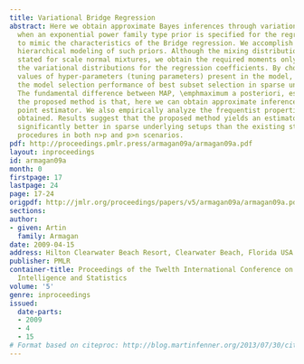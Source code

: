 ```yaml
---
title: Variational Bridge Regression
abstract: Here we obtain approximate Bayes inferences through variational methods
  when an exponential power family type prior is specified for the regression coefficients
  to mimic the characteristics of the Bridge regression. We accomplish this through
  hierarchical modeling of such priors. Although the mixing distribution is not explicitly
  stated for scale normal mixtures, we obtain the required moments only to attain
  the variational distributions for the regression coefficients. By choosing specific
  values of hyper-parameters (tuning parameters) present in the model, we can mimic
  the model selection performance of best subset selection in sparse underlying settings.
  The fundamental difference between MAP, \emphmaximum a posteriori, estimation and
  the proposed method is that, here we can obtain approximate inferences besides a
  point estimator. We also empirically analyze the frequentist properties of the estimator
  obtained. Results suggest that the proposed method yields an estimator that performs
  significantly better in sparse underlying setups than the existing state-of-the-art
  procedures in both n>p and p>n scenarios.
pdf: http://proceedings.pmlr.press/armagan09a/armagan09a.pdf
layout: inproceedings
id: armagan09a
month: 0
firstpage: 17
lastpage: 24
page: 17-24
origpdf: http://jmlr.org/proceedings/papers/v5/armagan09a/armagan09a.pdf
sections: 
author:
- given: Artin
  family: Armagan
date: 2009-04-15
address: Hilton Clearwater Beach Resort, Clearwater Beach, Florida USA
publisher: PMLR
container-title: Proceedings of the Twelth International Conference on Artificial
  Intelligence and Statistics
volume: '5'
genre: inproceedings
issued:
  date-parts:
  - 2009
  - 4
  - 15
# Format based on citeproc: http://blog.martinfenner.org/2013/07/30/citeproc-yaml-for-bibliographies/
---
```

